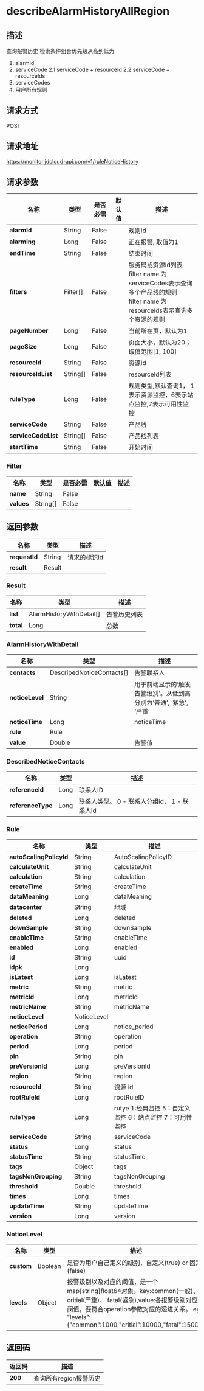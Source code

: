 # describeAlarmHistoryAllRegion


## 描述
查询报警历史
检索条件组合优先级从高到低为
1. alarmId
2. serviceCode
2.1 serviceCode + resourceId
2.2 serviceCode + resourceIds
3. serviceCodes
4. 用户所有规则

## 请求方式
POST

## 请求地址
https://monitor.jdcloud-api.com/v1/ruleNoticeHistory


## 请求参数
|名称|类型|是否必需|默认值|描述|
|---|---|---|---|---|
|**alarmId**|String|False| |规则Id|
|**alarming**|Long|False| |正在报警, 取值为1|
|**endTime**|String|False| |结束时间|
|**filters**|Filter[]|False| |服务码或资源Id列表<br>filter name 为serviceCodes表示查询多个产品线的规则<br>filter name 为resourceIds表示查询多个资源的规则|
|**pageNumber**|Long|False| |当前所在页，默认为1|
|**pageSize**|Long|False| |页面大小，默认为20；取值范围[1, 100]|
|**resourceId**|String|False| |资源Id|
|**resourceIdList**|String[]|False| |resourceId列表|
|**ruleType**|Long|False| |规则类型,默认查询1， 1表示资源监控，6表示站点监控,7表示可用性监控|
|**serviceCode**|String|False| |产品线|
|**serviceCodeList**|String[]|False| |产品线列表|
|**startTime**|String|False| |开始时间|

### Filter
|名称|类型|是否必需|默认值|描述|
|---|---|---|---|---|
|**name**|String|False| | |
|**values**|String[]|False| | |

## 返回参数
|名称|类型|描述|
|---|---|---|
|**requestId**|String|请求的标识id|
|**result**|Result| |

### Result
|名称|类型|描述|
|---|---|---|
|**list**|AlarmHistoryWithDetail[]|告警历史列表|
|**total**|Long|总数|
### AlarmHistoryWithDetail
|名称|类型|描述|
|---|---|---|
|**contacts**|DescribedNoticeContacts[]|告警联系人|
|**noticeLevel**|String|用于前端显示的‘触发告警级别’。从低到高分别为‘普通’, ‘紧急’, ‘严重’|
|**noticeTime**|Long|noticeTime|
|**rule**|Rule| |
|**value**|Double|告警值|
### DescribedNoticeContacts
|名称|类型|描述|
|---|---|---|
|**referenceId**|Long|联系人ID|
|**referenceType**|Long|联系人类型。 0 - 联系人分组id， 1 - 联系人id|
### Rule
|名称|类型|描述|
|---|---|---|
|**autoScalingPolicyId**|String|AutoScalingPolicyID|
|**calculateUnit**|String|calculateUnit|
|**calculation**|String|calculation|
|**createTime**|String|createTime|
|**dataMeaning**|Long|dataMeaning|
|**datacenter**|String|地域|
|**deleted**|Long|deleted|
|**downSample**|String|downSample|
|**enableTime**|String|enableTime|
|**enabled**|Long|enabled|
|**id**|String|uuid|
|**idpk**|Long| |
|**isLatest**|Long|isLatest|
|**metric**|String|metric|
|**metricId**|Long|metricId|
|**metricName**|String|metricName|
|**noticeLevel**|NoticeLevel| |
|**noticePeriod**|Long|notice_period|
|**operation**|String|operation|
|**period**|Long|period|
|**pin**|String|pin|
|**preVersionId**|Long|preVersionId|
|**region**|String|region|
|**resourceId**|String|资源 id|
|**rootRuleId**|Long|rootRuleID|
|**ruleType**|Long|rutye 1:经典监控  5：自定义监控   6：站点监控 7：可用性监控|
|**serviceCode**|String|serviceCode|
|**status**|Long|status|
|**statusTime**|String|statusTime|
|**tags**|Object|tags|
|**tagsNonGrouping**|String|tagsNonGrouping|
|**threshold**|Double|threshold|
|**times**|Long|times|
|**updateTime**|String|updateTime|
|**version**|Long|version|
### NoticeLevel
|名称|类型|描述|
|---|---|---|
|**custom**|Boolean|是否为用户自己定义的级别，自定义(true) or 固定(false)|
|**levels**|Object|报警级别以及对应的阈值，是一个map[string]float64对象。key:common(一般)、critial(严重)、 fatal(紧急),value:各报警级别对应的阀值，要符合operation参数对应的递进关系。 eg: "levels":{"common":1000,"critial":10000,"fatal":15000}|

## 返回码
|返回码|描述|
|---|---|
|**200**|查询所有region报警历史|
